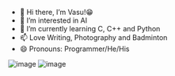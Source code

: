 - 👋 Hi there, I’m Vasu!😁  
- 👀 I’m interested in AI
- 🌱 I’m currently learning C, C++ and Python
- 📫 Love Writing, Photography and Badminton
- 😄 Pronouns: Programmer/He/His

![image](https://user-images.githubusercontent.com/121359706/209473344-802581b8-b3fa-46b2-b765-03bf01b68eb9.png) ![image](https://user-images.githubusercontent.com/121359706/209473433-a972e324-f55a-4147-9404-6fed9c8f8650.png)




<!---
vasu1839/vasu1839 is a ✨ special ✨ repository because its `README.md` (this file) appears on your GitHub profile.
You can click the Preview link to take a look at your changes.
--->
